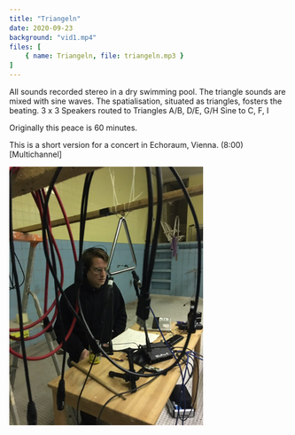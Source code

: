 ```yaml
---
title: "Triangeln"
date: 2020-09-23
background: "vid1.mp4"
files: [
    { name: Triangeln, file: triangeln.mp3 }
]
---
```

All sounds recorded stereo in a dry swimming pool. The triangle sounds are mixed with sine waves.
The spatialisation, situated as triangles, fosters the beating.
3 x 3 Speakers routed to
Triangles A/B, D/E, G/H
Sine to C, F, I

Originally this peace is 60 minutes.

This is a short version for a concert in Echoraum, Vienna.
(8:00) [Multichannel]

![](fsk-17.jpg)
